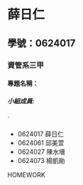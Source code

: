 # 薛日仁

## 學號：0624017

### 資管系三甲

#### 專題名稱：

##### 小組成員:
`
* 0624017 薛日仁
* 0624061 邱美萱
* 0624027 陳水墻
* 0624073 楊凱勛

HOMEWORK
